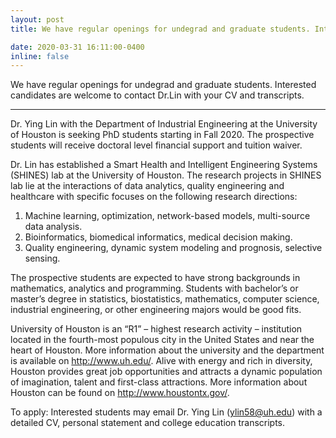 ```yaml
---
layout: post
title: We have regular openings for undegrad and graduate students. Interested candidates are welcome to contact Dr.Lin with your CV and transcripts.

date: 2020-03-31 16:11:00-0400
inline: false
---
```


We have regular openings for undegrad and graduate students. Interested candidates are welcome to contact Dr.Lin with your CV and transcripts.

***

Dr. Ying Lin with the Department of Industrial Engineering at the University of Houston is seeking PhD students starting in Fall 2020. The prospective students will receive doctoral level financial support and tuition waiver. 

Dr. Lin has established a Smart Health and Intelligent Engineering Systems (SHINES) lab at the University of Houston. The research projects in SHINES lab lie at the interactions of data analytics, quality engineering and healthcare with specific focuses on the following research directions:

1.	Machine learning, optimization, network-based models, multi-source data analysis.
2.	Bioinformatics, biomedical informatics, medical decision making.
3.	Quality engineering, dynamic system modeling and prognosis, selective sensing.


The prospective students are expected to have strong backgrounds in mathematics, analytics and programming. Students with bachelor’s or master’s degree in statistics, biostatistics, mathematics, computer science, industrial engineering, or other engineering majors would be good fits.
  
University of Houston is an “R1” – highest research activity – institution located in the fourth-most populous city in the United States and near the heart of Houston. More information about the university and the department is available on http://www.uh.edu/. Alive with energy and rich in diversity, Houston provides great job opportunities and attracts a dynamic population of imagination, talent and first-class attractions. More information about Houston can be found on http://www.houstontx.gov/. 


To apply:
Interested students may email Dr. Ying Lin (ylin58@uh.edu) with a detailed CV, personal statement and college education transcripts. 
